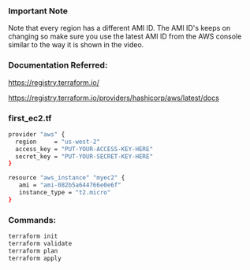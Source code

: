 ### Important Note

Note that every region has a different AMI ID. The AMI ID's keeps on changing so make sure you use the latest AMI ID from the AWS console similar to the way it is shown in the video.

### Documentation Referred:

https://registry.terraform.io/

https://registry.terraform.io/providers/hashicorp/aws/latest/docs

### first_ec2.tf

```sh
provider "aws" {
  region     = "us-west-2"
  access_key = "PUT-YOUR-ACCESS-KEY-HERE"
  secret_key = "PUT-YOUR-SECRET-KEY-HERE"
}

resource "aws_instance" "myec2" {
   ami = "ami-082b5a644766e0e6f"
   instance_type = "t2.micro"
}
```
### Commands:

```sh
terraform init
terraform validate
terraform plan
terraform apply
```
